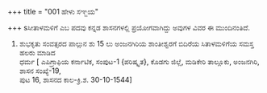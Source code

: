 +++
title = "001 ಹೇಳು ಸಞ್ಜಯ"

+++
sಸೀತಾಳಮಳಿಗೆ ಎಬ ಪದವು ಕನ್ನಡ ಶಾಸನಗಳಲ್ಲಿ ಪ್ರಯೋಗವಾಗಿದ್ದು ಅವುಗಳ ವಿವರ ಈ ಮುಂದಿನಂತಿದೆ.  
1. ಶುಭಕೃತು ಸಂವತ್ಸರದ ಪಾಲ್ಗುನ ಶು 15 ಲು ಅಂಜನಗಿರಿಯ ಶಾಂತೀಶ್ವರಗೆ ಬಿದಿರೆಯ ಸಿತಾಳಮಳಿಗೆಯ ಸಮಸ್ತ ಹಲರು ಮಾಡಿದ   
     ಧರ್ಮ [ ಎಪಿಗ್ರಾಫಿಯ ಕರ್ನಾಟಿಕ, ಸಂಪುಟ-1 {ಪರಿಷ್ಕೃತ}, ಕೊಡಗು ಜಿಲ್ಲೆ, ಮಡಿಕೇರಿ ತಾಲ್ಲೂಕು, ಅಂಜನಗಿರಿ, ಶಾಸನ ಸಂಖ್ಯೆ-19,   
     ಪುಟ 16, ಶಾಸನದ ಕಾಲ-ಕ್ರಿ.ಶ. 30-10-1544]